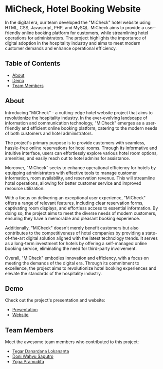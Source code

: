 # MiCheck, Hotel Booking Website

In the digital era, our team developed the "MiCheck" hotel website using HTML, CSS, Javascript, PHP, and MySQL. MiCheck aims to provide a user-friendly online booking platform for customers, while streamlining hotel operations for administrators. The project highlights the importance of digital adoption in the hospitality industry and aims to meet modern customer demands and enhance operational efficiency.

## Table of Contents

- [About](#about)
- [Demo](#demo)
- [Team Members](#team-members)

## About

Introducing "MiCheck" - a cutting-edge hotel website project that aims to revolutionize the hospitality industry. In the ever-evolving landscape of information and communication technology, "MiCheck" emerges as a user-friendly and efficient online booking platform, catering to the modern needs of both customers and hotel administrators.

The project's primary purpose is to provide customers with seamless, hassle-free online reservations for hotel rooms. Through its informative and intuitive interface, users can effortlessly explore various hotel room options, amenities, and easily reach out to hotel admins for assistance.

Moreover, "MiCheck" seeks to enhance operational efficiency for hotels by equipping administrators with effective tools to manage customer information, room availability, and reservation revenue. This will streamline hotel operations, allowing for better customer service and improved resource utilization.

With a focus on delivering an exceptional user experience, "MiCheck" offers a range of relevant features, including clear reservation forms, captivating room displays, and effortless access to essential information. By doing so, the project aims to meet the diverse needs of modern customers, ensuring they have a memorable and pleasant booking experience.

Additionally, "MiCheck" doesn't merely benefit customers but also contributes to the competitiveness of hotel companies by providing a state-of-the-art digital solution aligned with the latest technology trends. It serves as a long-term investment for hotels by offering a self-managed online booking service, eliminating the need for third-party involvement.

Overall, "MiCheck" embodies innovation and efficiency, with a focus on meeting the demands of the digital era. Through its commitment to excellence, the project aims to revolutionize hotel booking experiences and elevate the standards of the hospitality industry.

## Demo

Check out the project's presentation and website:

- [Presentation](https://www.canva.com/design/DAFoaGDzh1w/yMqqPfM2IBwfMD6AxLT_lQ/edit?utm_content=DAFoaGDzh1w&utm_campaign=designshare&utm_medium=link2&utm_source=sharebutton)
- [Website](https://michecktessss.000webhostapp.com/index.php)

## Team Members

Meet the awesome team members who contributed to this project:

- [Tegar Danardana Lokananta](https://www.linkedin.com/in/tegardanardanalokananta/)
- [Doni Wahyu Saputro](https://www.linkedin.com/in/doni-wahyu-saputro-273a61244/)
- [Yoga Pramudita](https://www.linkedin.com/in/yoga-pramuditaa/)
